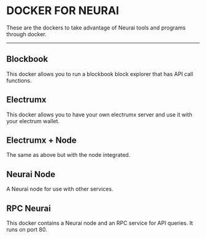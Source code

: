 # DOCKER FOR NEURAI

These are the dockers to take advantage of Neurai tools and programs through docker.

---

## Blockbook
This docker allows you to run a blockbook block explorer that has API call functions.

## Electrumx
This docker allows you to have your own electrumx server and use it with your electrum wallet.

## Electrumx + Node
The same as above but with the node integrated.

## Neurai Node
A Neurai node for use with other services.

## RPC Neurai
This docker contains a Neurai node and an RPC service for API queries. It runs on port 80.